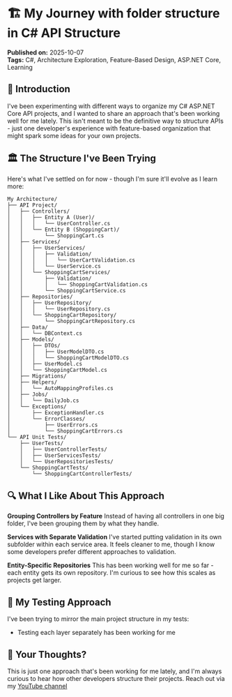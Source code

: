 # 🏗️ My Journey with folder structure in C# API Structure

**Published on:** 2025-10-07  
**Tags:** C#, Architecture Exploration, Feature-Based Design, ASP.NET Core, Learning  

## 🚀 Introduction

I've been experimenting with different ways to organize my C# ASP.NET Core API projects, and I wanted to share an approach that's been working well for me lately. This isn't meant to be the definitive way to structure APIs - just one developer's experience with feature-based organization that might spark some ideas for your own projects.

## 🏛️ The Structure I've Been Trying

Here's what I've settled on for now - though I'm sure it'll evolve as I learn more:

```
My Architecture/
├── API Project/
│   ├── Controllers/
│   │   ├── Entity A (User)/
│   │   │   └── UserController.cs
│   │   └── Entity B (ShoppingCart)/
│   │       └── ShoppingCart.cs
│   ├── Services/
│   │   ├── UserServices/
│   │   │   ├── Validation/
│   │   │   │   └── UserCartValidation.cs
│   │   │   └── UserService.cs
│   │   └── ShoppingCartServices/
│   │       ├── Validation/
│   │       │   └── ShoppingCartValidation.cs
│   │       └── ShoppingCartService.cs
│   ├── Repositories/
│   │   ├── UserRepository/
│   │   │   └── UserRepository.cs
│   │   └── ShoppingCartRepository/
│   │       └── ShoppingCartRepository.cs
│   ├── Data/
│   │   └── DBContext.cs
│   ├── Models/
│   │   ├── DTOs/
│   │   │   ├── UserModelDTO.cs
│   │   │   └── ShoppingCartModelDTO.cs
│   │   ├── UserModel.cs
│   │   └── ShoppingCartModel.cs
│   ├── Migrations/
│   ├── Helpers/
│   │   └── AutoMappingProfiles.cs
│   ├── Jobs/
│   │   └── DailyJob.cs
│   └── Exceptions/
│       ├── ExceptionHandler.cs
│       └── ErrorClasses/
│           ├── UserErrors.cs
│           └── ShoppingCartErrors.cs
└── API Unit Tests/
    ├── UserTests/
    │   ├── UserControllerTests/
    │   ├── UserServicesTests/
    │   └── UserRepositoriesTests/
    └── ShoppingCartTests/
        └── ShoppingCartControllerTests/
```

## 🔍 What I Like About This Approach

**Grouping Controllers by Feature**
Instead of having all controllers in one big folder, I've been grouping them by what they handle.

 **Services with Separate Validation**
I've started putting validation in its own subfolder within each service area. It feels cleaner to me, though I know some developers prefer different approaches to validation.

 **Entity-Specific Repositories**
This has been working well for me so far - each entity gets its own repository. I'm curious to see how this scales as projects get larger.


## 🧪 My Testing Approach

I've been trying to mirror the main project structure in my tests:
- Testing each layer separately has been working for me


## 🤔 Your Thoughts?

This is just one approach that's been working for me lately, and I'm always curious to hear how other developers structure their projects. Reach out via my [YouTube channel](https://www.youtube.com/@therealThesner/featured) 